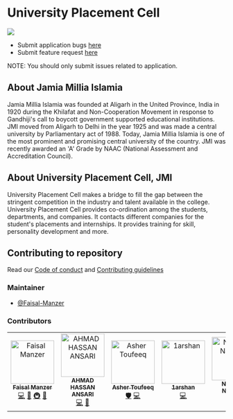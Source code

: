 # University Placement Cell
[![][website status]][official site]
<br>
- Submit application bugs [here][submit bug] 
- Submit feature request [here][submit feature request]

NOTE: You should only submit issues related to application.

## About Jamia Millia Islamia
Jamia Millia Islamia was founded at Aligarh in the United Province, India in 1920 during the Khilafat and  Non-Cooperation Movement in response to Gandhiji's call to boycott government supported educational institutions. JMI moved from Aligarh to Delhi in the year 1925 and was made a central university by Parliamentary act of 1988. Today, Jamia Millia Islamia is one of the most prominent and promising central university of the country.  JMI was recently awarded an 'A' Grade by NAAC (National Assessment and Accreditation Council).

## About University Placement Cell, JMI
University Placement Cell makes a bridge to fill the gap between the stringent competition in the industry and talent available in the college. University Placement Cell provides co-ordination among the students, departments, and companies. It contacts different companies for the student's placements and internships. It provides training for skill, personality development and more.

## Contributing to repository
Read our [Code of conduct](/CODE_OF_CONDUCT.md) and [Contributing guidelines](/CONTRIBUTING.md)

### Maintainer
  - [@Faisal-Manzer](https://github.com/Faisal-Manzer)
  
### Contributors 

<!-- ALL-CONTRIBUTORS-LIST:START - Do not remove or modify this section -->
<!-- prettier-ignore-start -->
<!-- markdownlint-disable -->
<table>
  <tr>
    <td align="center"><a href="https://Faisal-Manzer.in"><img src="https://avatars3.githubusercontent.com/u/18066439?v=4" width="100px;" alt="Faisal Manzer"/><br /><sub><b>Faisal Manzer</b></sub></a><br /><a href="https://github.com/Faisal-Manzer/upcjmi-react-app/commits?author=Faisal-Manzer" title="Code">💻</a> <a href="#design-Faisal-Manzer" title="Design">🎨</a> <a href="#infra-Faisal-Manzer" title="Infrastructure (Hosting, Build-Tools, etc)">🚇</a> <a href="#maintenance-Faisal-Manzer" title="Maintenance">🚧</a></td>
    <td align="center"><a href="http://alhacen.cf"><img src="https://avatars3.githubusercontent.com/u/15712390?v=4" width="100px;" alt="AHMAD HASSAN ANSARI"/><br /><sub><b>AHMAD HASSAN ANSARI</b></sub></a><br /><a href="https://github.com/Faisal-Manzer/upcjmi-react-app/commits?author=alhaqhassan" title="Code">💻</a> <a href="#design-alhaqhassan" title="Design">🎨</a></td>
    <td align="center"><a href="http://asher-toufeeq.me"><img src="https://avatars3.githubusercontent.com/u/32986474?v=4" width="100px;" alt="Asher Toufeeq"/><br /><sub><b>Asher Toufeeq</b></sub></a><br /><a href="#security-ashertoufeeq" title="Security">🛡️</a> <a href="https://github.com/Faisal-Manzer/upcjmi-react-app/commits?author=ashertoufeeq" title="Code">💻</a></td>
    <td align="center"><a href="https://github.com/1arshan"><img src="https://avatars0.githubusercontent.com/u/48045961?v=4" width="100px;" alt="1arshan"/><br /><sub><b>1arshan</b></sub></a><br /><a href="https://github.com/Faisal-Manzer/upcjmi-react-app/commits?author=1arshan" title="Code">💻</a></td>
    <td align="center"><a href="https://github.com/nashrahnaseem"><img src="https://avatars0.githubusercontent.com/u/54800516?v=4" width="100px;" alt="Nashrah Naseem"/><br /><sub><b>Nashrah Naseem</b></sub></a><br /><a href="#content-nashrahnaseem" title="Content">🖋</a></td>
    <td align="center"><a href="https://github.com/Aeonwolf"><img src="https://avatars2.githubusercontent.com/u/55657017?v=4" width="100px;" alt="Mikah"/><br /><sub><b>Mikah</b></sub></a><br /><a href="#content-Aeonwolf" title="Content">🖋</a></td>
    <td align="center"><a href="https://vishalkukreja.com"><img src="https://avatars1.githubusercontent.com/u/183714?v=4" width="100px;" alt="Vishal Kukreja"/><br /><sub><b>Vishal Kukreja</b></sub></a><br /><a href="#content-vishalkukreja" title="Content">🖋</a></td>
  </tr>
</table>

<!-- markdownlint-enable -->
<!-- prettier-ignore-end -->
<!-- ALL-CONTRIBUTORS-LIST:END -->


[official site]: https://upcjmi.com

[submit bug]: https://github.com/Faisal-Manzer/upcjmi-react-app/issues/new?assignees=alhaqhassan&labels=bug&template=bug_report.md&title=
[submit feature request]: https://github.com/Faisal-Manzer/upcjmi-react-app/issues/new?assignees=Faisal-Manzer&labels=enhancement&template=feature_request.md&title=

[website status]: https://img.shields.io/website?down_message=down&up_message=running&url=https%3A%2F%2Fupcjmi.com
